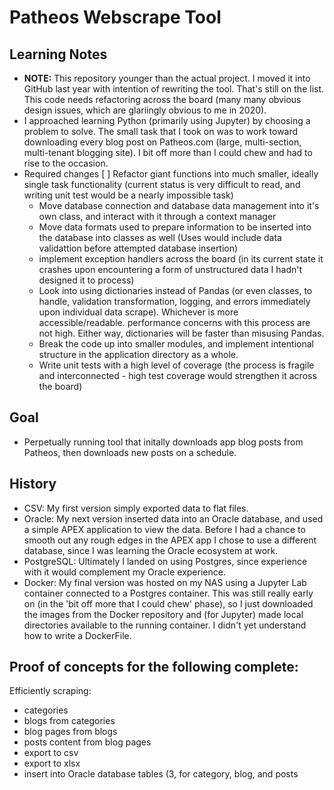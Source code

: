 # Patheos Webscrape Tool

## Learning Notes

- **NOTE:** This repository younger than the actual project. I moved it into GitHub last year with intention of rewriting the tool. That's still on the list. This code needs refactoring across the board (many many obvious design issues, which are glariingly obvious to me in 2020).
- I approached learning Python (primarily using Jupyter) by choosing a problem to solve. The small task that I took on was to work toward downloading every blog post on Patheos.com (large, multi-section, multi-tenant blogging site). I bit off more than I could chew and had to rise to the occasion.
- Required changes
  [ ] Refactor giant functions into much smaller, ideally single task functionality (current status is very difficult to read, and writing unit test would be a nearly impossible task)
  - Move database connection and database data management into it's own class, and interact with it through a context manager
  - Move data formats used to prepare information to be inserted into the database into classes as well (Uses would include data validattion before attempted database insertion)
  - implement exception handlers across the board (in its current state it crashes upon encountering a form of unstructured data I hadn't designed it to process)
  - Look into using dictionaries instead of Pandas (or even classes, to handle, validation transformation, logging, and errors immediately upon individual data scrape). Whichever is more accessible/readable. performance concerns with this process are not high. Either way, dictionaries will be faster than misusing Pandas.
  - Break the code up into smaller modules, and implement intentional structure in the application directory as a whole.
  - Write unit tests with a high level of coverage (the process is fragile and interconnected - high test coverage would strengthen it across the board)

## Goal

- Perpetually running tool that initally downloads app blog posts from Patheos, then downloads new posts on a schedule.

## History

- CSV: My first version simply exported data to flat files.
- Oracle: My next version inserted data into an Oracle database, and used a simple APEX application to view the data. Before I had a chance to smooth out any rough edges in the APEX app I chose to use a different database, since I was learning the Oracle ecosystem at work.
- PostgreSQL: Ultimately I landed on using Postgres, since experience with it would complement my Oracle experience.
- Docker: My final version was hosted on my NAS using a Jupyter Lab container connected to a Postgres container. This was still really early on (in the 'bit off more that I could chew' phase), so I just downloaded the images from the Docker repository and (for Jupyter) made local directories available to the running container. I didn't yet understand how to write a DockerFile.

## Proof of concepts for the following complete:

Efficiently scraping:
- categories
- blogs from categories
- blog pages from blogs
- posts content from blog pages
- export to csv
- export to xlsx
- insert into Oracle database tables (3, for category, blog, and posts

